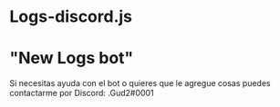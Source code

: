 # Logs-discord.js
# "New Logs bot"
Si necesitas ayuda con el bot o quieres que le agregue cosas puedes contactarme por Discord: .Gud2#0001
